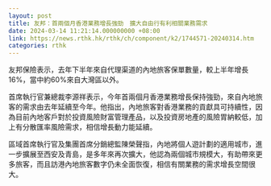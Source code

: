 ```yaml
---
layout: post
title: 友邦：首兩個月香港業務增長強勁　擴大自由行有利相關業務需求
date: 2024-03-14 11:21:14.000000000 +08:00
link: https://news.rthk.hk/rthk/ch/component/k2/1744571-20240314.htm
categories: rthk
---
```


友邦保險表示，去年下半年來自代理渠道的內地旅客保單數量，較上半年增長16%，當中約60%來自大灣區以外。

首席執行官兼總裁李源祥表示，今年首兩個月香港業務增長保持強勁，來自內地旅客的需求由去年延續至今年。他指出，內地旅客對香港業務的貢獻具可持續性，因為目前內地客戶對於投資風險財富管理產品，以及投資房地產的風險胃納較低，加上有分散匯率風險需求，相信增長動力能延續。

區域首席執行官及集團首席分銷總監陳榮聲指，內地將個人遊計劃的適用城市，進一步擴展至西安及青島，是多年來再次擴大，他認為兩個城市規模大，有助帶來更多旅客，而且訪港內地旅客數字仍未全面恢復，相信有關業務的需求增長空間很大。
